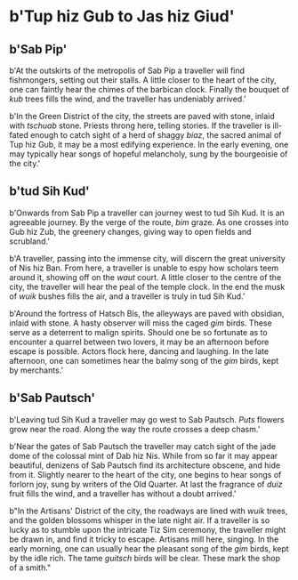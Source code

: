 # b'Tup hiz Gub to Jas hiz Giud'

## b'Sab Pip'
b'At the outskirts of the metropolis of Sab Pip a traveller will find fishmongers, setting out their stalls. A little closer to the heart of the city, one can faintly hear the chimes of the barbican clock. Finally the bouquet of *kub* trees fills the wind, and the traveller has undeniably arrived.'

b'In the Green District of the city, the streets are paved with stone, inlaid with *tschuab* stone. Priests throng here, telling stories. If the traveller is ill-fated enough to catch sight of a herd of shaggy *biaz*, the sacred animal of Tup hiz Gub, it may be a most edifying experience. In the early evening, one may typically hear songs of hopeful melancholy, sung by the bourgeoisie of the city.'

## b'tud Sih Kud'
b'Onwards from Sab Pip a traveller can journey west to tud Sih Kud. It is an agreeable journey. By the verge of the route, *bim* graze. As one crosses into Gub hiz Zub, the greenery changes, giving way to open fields and scrubland.'

b'A traveller, passing into the immense city, will discern the great university of Nis hiz Ban. From here, a traveller is unable to espy how scholars teem around it, showing off on the *waut* court. A little closer to the centre of the city, the traveller will hear the peal of the temple clock. In the end the musk of *wuik* bushes fills the air, and a traveller is truly in tud Sih Kud.'

b'Around the fortress of Hatsch Bis, the alleyways are paved with obsidian, inlaid with stone. A hasty observer will miss the caged *gim* birds. These serve as a deterrent to malign spirits. Should one be so fortunate as to encounter a quarrel between two lovers, it may be an afternoon before escape is possible. Actors flock here, dancing and laughing. In the late afternoon, one can sometimes hear the balmy song of the *gim* birds, kept by merchants.'

## b'Sab Pautsch'
b'Leaving tud Sih Kud a traveller may go west to Sab Pautsch. *Puts* flowers grow near the road. Along the way the route crosses a deep chasm.'

b'Near the gates of Sab Pautsch the traveller may catch sight of the jade dome of the colossal mint of Dab hiz Nis. While from so far it may appear beautiful, denizens of Sab Pautsch find its architecture obscene, and hide from it. Slightly nearer to the heart of the city, one begins to hear songs of forlorn joy, sung by writers of the Old Quarter. At last the fragrance of *duiz* fruit fills the wind, and a traveller has without a doubt arrived.'

b"In the Artisans' District of the city, the roadways are lined with *wuik* trees, and the golden blossoms whisper in the late night air. If a traveller is so lucky as to stumble upon the intricate Tiz Sim ceremony, the traveller might be drawn in, and find it tricky to escape. Artisans mill here, singing. In the early morning, one can usually hear the pleasant song of the *gim* birds, kept by the idle rich. The tame *guitsch* birds will be clear. These mark the shop of a smith."

